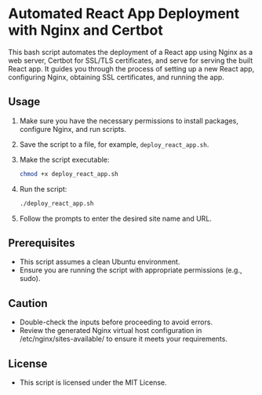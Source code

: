 # Automated React App Deployment with Nginx and Certbot

This bash script automates the deployment of a React app using Nginx as a web server, Certbot for SSL/TLS certificates, and serve for serving the built React app. It guides you through the process of setting up a new React app, configuring Nginx, obtaining SSL certificates, and running the app.

## Usage

1. Make sure you have the necessary permissions to install packages, configure Nginx, and run scripts.

2. Save the script to a file, for example, `deploy_react_app.sh`.

3. Make the script executable:

   ```bash
   chmod +x deploy_react_app.sh
   ```
   
4. Run the script:

   ```bash
   ./deploy_react_app.sh
   ```
5. Follow the prompts to enter the desired site name and URL.

## Prerequisites
- This script assumes a clean Ubuntu environment.
- Ensure you are running the script with appropriate permissions (e.g., sudo).

## Caution
- Double-check the inputs before proceeding to avoid errors.
- Review the generated Nginx virtual host configuration in /etc/nginx/sites-available/ to ensure it meets your requirements.

## License
- This script is licensed under the MIT License.
